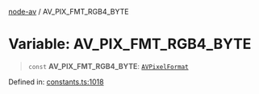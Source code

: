 [node-av](../globals.md) / AV\_PIX\_FMT\_RGB4\_BYTE

# Variable: AV\_PIX\_FMT\_RGB4\_BYTE

> `const` **AV\_PIX\_FMT\_RGB4\_BYTE**: [`AVPixelFormat`](../type-aliases/AVPixelFormat.md)

Defined in: [constants.ts:1018](https://github.com/seydx/av/blob/f8631fc881b394300b1479f511d55cf1c370a87f/src/constants/constants.ts#L1018)
